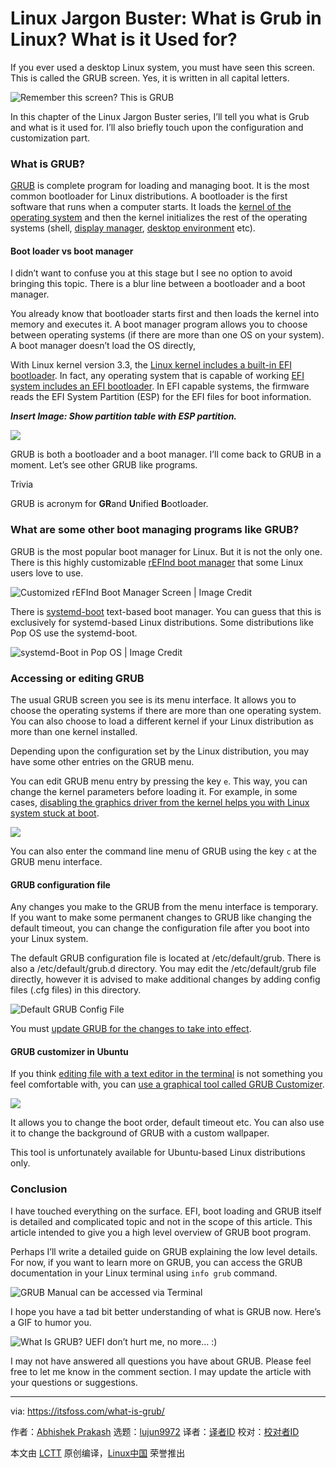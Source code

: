 [#]: collector: (lujun9972)
[#]: translator: (lkxed)
[#]: reviewer: ( )
[#]: publisher: ( )
[#]: url: ( )
[#]: subject: (Linux Jargon Buster: What is Grub in Linux? What is it Used for?)
[#]: via: (https://itsfoss.com/what-is-grub/)
[#]: author: (Abhishek Prakash https://itsfoss.com/author/abhishek/)

Linux Jargon Buster: What is Grub in Linux? What is it Used for?
======

If you ever used a desktop Linux system, you must have seen this screen. This is called the GRUB screen. Yes, it is written in all capital letters.

![Remember this screen? This is GRUB][1]

In this chapter of the Linux Jargon Buster series, I’ll tell you what is Grub and what is it used for. I’ll also briefly touch upon the configuration and customization part.

### What is GRUB?

[GRUB][2] is complete program for loading and managing boot. It is the most common bootloader for Linux distributions. A bootloader is the first software that runs when a computer starts. It loads the [kernel of the operating system][3] and then the kernel initializes the rest of the operating systems (shell, [display manager][4], [desktop environment][5] etc).

#### Boot loader vs boot manager

I didn’t want to confuse you at this stage but I see no option to avoid bringing this topic. There is a blur line between a bootloader and a boot manager.

You already know that bootloader starts first and then loads the kernel into memory and executes it. A boot manager program allows you to choose between operating systems (if there are more than one OS on your system). A boot manager doesn’t load the OS directly,

With Linux kernel version 3.3, the [Linux kernel includes a built-in EFI bootloader][6]. In fact, any operating system that is capable of working [EFI system includes an EFI bootloader][7]. In EFI capable systems, the firmware reads the EFI System Partition (ESP) for the EFI files for boot information.

_**Insert Image: Show partition table with ESP partition.**_

![][8]

GRUB is both a bootloader and a boot manager. I’ll come back to GRUB in a moment. Let’s see other GRUB like programs.

Trivia

GRUB is acronym for **GR**and **U**nified **B**ootloader.

### What are some other boot managing programs like GRUB?

GRUB is the most popular boot manager for Linux. But it is not the only one. There is this highly customizable [rEFInd boot manager][9] that some Linux users love to use.

![Customized rEFInd Boot Manager Screen | Image Credit][10]

There is [systemd-boot][11] text-based boot manager. You can guess that this is exclusively for systemd-based Linux distributions. Some distributions like Pop OS use the systemd-boot.

![systemd-Boot in Pop OS | Image Credit][12]

### Accessing or editing GRUB

The usual GRUB screen you see is its menu interface. It allows you to choose the operating systems if there are more than one operating system. You can also choose to load a different kernel if your Linux distribution as more than one kernel installed.

Depending upon the configuration set by the Linux distribution, you may have some other entries on the GRUB menu.

You can edit GRUB menu entry by pressing the key `e`. This way, you can change the kernel parameters before loading it. For example, in some cases, [disabling the graphics driver from the kernel helps you with Linux system stuck at boot][13].

![][14]

You can also enter the command line menu of GRUB using the key `c` at the GRUB menu interface.

#### GRUB configuration file

Any changes you make to the GRUB from the menu interface is temporary. If you want to make some permanent changes to GRUB like changing the default timeout, you can change the configuration file after you boot into your Linux system.

The default GRUB configuration file is located at /etc/default/grub. There is also a /etc/default/grub.d directory. You may edit the /etc/default/grub file directly, however it is advised to make additional changes by adding config files (.cfg files) in this directory.

![Default GRUB Config File][15]

You must [update GRUB for the changes to take into effect][16].

#### GRUB customizer in Ubuntu

If you think [editing file with a text editor in the terminal][17] is not something you feel comfortable with, you can [use a graphical tool called GRUB Customizer][18].

![][19]

It allows you to change the boot order, default timeout etc. You can also use it to change the background of GRUB with a custom wallpaper.

This tool is unfortunately available for Ubuntu-based Linux distributions only.

### Conclusion

I have touched everything on the surface. EFI, boot loading and GRUB itself is detailed and complicated topic and not in the scope of this article. This article intended to give you a high level overview of GRUB boot program.

Perhaps I’ll write a detailed guide on GRUB explaining the low level details. For now, if you want to learn more on GRUB, you can access the GRUB documentation in your Linux terminal using `info grub` command.

![GRUB Manual can be accessed via Terminal][20]

I hope you have a tad bit better understanding of what is GRUB now. Here’s a GIF to humor you.

![What Is GRUB? UEFI don’t hurt me, no more… :\)][21]

I may not have answered all questions you have about GRUB. Please feel free to let me know in the comment section. I may update the article with your questions or suggestions.

--------------------------------------------------------------------------------

via: https://itsfoss.com/what-is-grub/

作者：[Abhishek Prakash][a]
选题：[lujun9972][b]
译者：[译者ID](https://github.com/译者ID)
校对：[校对者ID](https://github.com/校对者ID)

本文由 [LCTT](https://github.com/LCTT/TranslateProject) 原创编译，[Linux中国](https://linux.cn/) 荣誉推出

[a]: https://itsfoss.com/author/abhishek/
[b]: https://github.com/lujun9972
[1]: https://i2.wp.com/itsfoss.com/wp-content/uploads/2020/11/grub-screen-linux.png?resize=800%2C450&ssl=1
[2]: https://www.gnu.org/software/grub/
[3]: https://itsfoss.com/what-is-linux/
[4]: https://itsfoss.com/display-manager/
[5]: https://itsfoss.com/what-is-desktop-environment/
[6]: https://www.rodsbooks.com/efi-bootloaders/efistub.html
[7]: https://jdebp.eu/FGA/efi-boot-process.html
[8]: https://i0.wp.com/itsfoss.com/wp-content/uploads/2020/11/disk-partition-gparted.png?resize=744%2C385&ssl=1
[9]: https://www.rodsbooks.com/refind/
[10]: https://i0.wp.com/itsfoss.com/wp-content/uploads/2020/11/refind-boot-manager.png?resize=800%2C602&ssl=1
[11]: https://wiki.gentoo.org/wiki/Systemd-boot
[12]: https://i1.wp.com/itsfoss.com/wp-content/uploads/2020/11/systemd-boot.png?resize=714%2C333&ssl=1
[13]: https://itsfoss.com/fix-ubuntu-freezing/
[14]: https://i2.wp.com/itsfoss.com/wp-content/uploads/2019/04/editing-grub-to-fix-nvidia-issue.jpg?resize=800%2C343&ssl=1
[15]: https://i2.wp.com/itsfoss.com/wp-content/uploads/2020/11/default-grub-config-file.png?resize=759%2C437&ssl=1
[16]: https://itsfoss.com/update-grub/
[17]: https://itsfoss.com/command-line-text-editors-linux/
[18]: https://itsfoss.com/grub-customizer-ubuntu/
[19]: https://i0.wp.com/itsfoss.com/wp-content/uploads/2013/05/make-windows-default-grub-2.jpeg?resize=799%2C435&ssl=1
[20]: https://i0.wp.com/itsfoss.com/wp-content/uploads/2020/11/grub-manual-Linux-terminal.png?resize=800%2C462&ssl=1
[21]: https://i1.wp.com/itsfoss.com/wp-content/uploads/2020/11/what_is_GRUB.gif?resize=500%2C343&ssl=1
